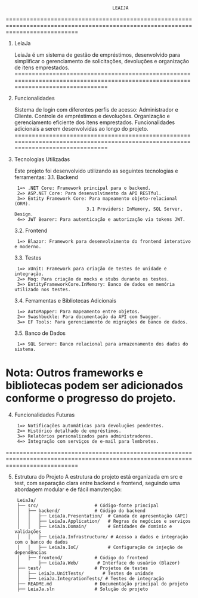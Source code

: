                                             LEAIJA
=================================================================================================================================
1.  LeiaJa

    LeiaJa é um sistema de gestão de empréstimos, desenvolvido para simplificar o gerenciamento de solicitações, devoluções e       organização de itens emprestados.
=================================================================================================================================

2. Funcionalidades

    Sistema de login com diferentes perfis de acesso: Administrador e Cliente.
    Controle de empréstimos e devoluções.
    Organização e gerenciamento eficiente dos itens emprestados.
    Funcionalidades adicionais a serem desenvolvidas ao longo do projeto.
=================================================================================================================================

3. Tecnologias Utilizadas

    Este projeto foi desenvolvido utilizando as seguintes tecnologias e ferramentas:
    3.1. Backend

        1=> .NET Core: Framework principal para o backend.
        2=> ASP.NET Core: Para desenvolvimento da API RESTful.
        3=> Entity Framework Core: Para mapeamento objeto-relacional (ORM).
                                  3.1 Providers: InMemory, SQL Server, Design.
        4=> JWT Bearer: Para autenticação e autorização via tokens JWT.

    3.2. Frontend

        1=> Blazor: Framework para desenvolvimento do frontend interativo e moderno.

    3.3. Testes

        1=> xUnit: Framework para criação de testes de unidade e integração.
        2=> Moq: Para criação de mocks e stubs durante os testes.
        3=> EntityFrameworkCore.InMemory: Banco de dados em memória utilizado nos testes.

    3.4. Ferramentas e Bibliotecas Adicionais

        1=> AutoMapper: Para mapeamento entre objetos.
        2=> Swashbuckle: Para documentação da API com Swagger.
        3=> EF Tools: Para gerenciamento de migrações de banco de dados.

    3.5. Banco de Dados

        1=> SQL Server: Banco relacional para armazenamento dos dados do sistema.

Nota: Outros frameworks e bibliotecas podem ser adicionados conforme o progresso do projeto.
=================================================================================================================================

4. Funcionalidades Futuras

        1=> Notificações automáticas para devoluções pendentes.
        2=> Histórico detalhado de empréstimos.
        3=> Relatórios personalizados para administradores.
        4=> Integração com serviços de e-mail para lembretes.
=================================================================================================================================

5. Estrutura do Projeto
    A estrutura do projeto está organizada em src e test, com separação clara entre backend e frontend, seguindo uma abordagem modular e de fácil manutenção:
    
        LeiaJa/
        ├── src/                     # Código-fonte principal
        │   ├── backend/             # Código do backend
        │   │   ├── LeiaJa.Presentation/  # Camada de apresentação (API)
        │   │   ├── LeiaJa.Application/   # Regras de negócios e serviços
        │   │   ├── LeiaJa.Domain/        # Entidades de domínio e validações
        │   │   ├── LeiaJa.Infrastructure/ # Acesso a dados e integração com o banco de dados
        │   │   ├── LeiaJa.IoC/           # Configuração de injeção de dependências
        │   ├── frontend/            # Código do frontend
        │       ├── LeiaJa.Web/       # Interface do usuário (Blazor)
        ├── test/                    # Projetos de testes
        │   ├── LeiaJa.UnitTests/       # Testes de unidade
        │   ├── LeiaJa.IntegrationTests/ # Testes de integração
        ├── README.md                # Documentação principal do projeto
        ├── LeiaJa.sln               # Solução do projeto

